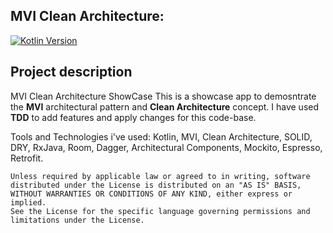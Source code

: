 ## MVI Clean Architecture: 
[![Kotlin Version](https://img.shields.io/badge/kotlin-1.3.72-blue.svg)](http://kotlinlang.org/)


## Project description

MVI Clean Architecture ShowCase
This is a showcase app to demosntrate the <strong>MVI</strong> architectural pattern and <strong>Clean Architecture</strong> concept.
I have used <strong>TDD</strong> to add features and apply changes for this code-base.

Tools and Technologies i've used:
Kotlin, MVI, Clean Architecture, SOLID, DRY, RxJava, Room, Dagger, Architectural Components, Mockito, Espresso, Retrofit.

    Unless required by applicable law or agreed to in writing, software
    distributed under the License is distributed on an "AS IS" BASIS,
    WITHOUT WARRANTIES OR CONDITIONS OF ANY KIND, either express or implied.
    See the License for the specific language governing permissions and
    limitations under the License.


